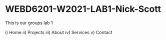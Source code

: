 # WEBD6201-W2021-LAB1-Nick-Scott

This is our groups lab 1 

i) Home 
ii) Projects
iii) About 
iv) Services
v) Contact 
